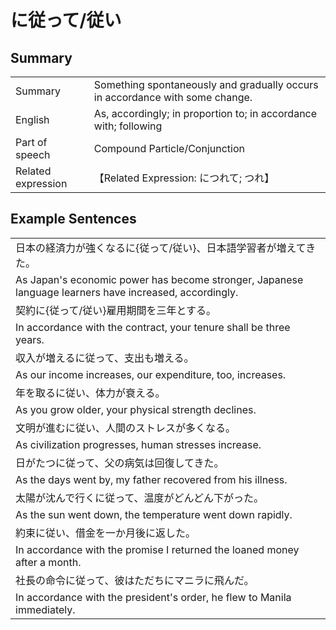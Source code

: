 # に従って/従い

## Summary

<table><tr>   <td>Summary</td>   <td>Something spontaneously and gradually occurs in accordance with some change.</td></tr><tr>   <td>English</td>   <td>As, accordingly; in proportion to; in accordance with; following</td></tr><tr>   <td>Part of speech</td>   <td>Compound Particle/Conjunction</td></tr><tr>   <td>Related expression</td>   <td>【Related Expression: につれて; つれ】</td></tr></table>

## Example Sentences

<table><tr><td>日本の経済力が強くなるに{従って/従い}、日本語学習者が増えてきた。</td></tr><tr><td>As Japan's economic power has become stronger, Japanese language learners have increased, accordingly.</td></tr><tr><td>契約に{従って/従い}雇用期間を三年とする。</td></tr><tr><td>In accordance with the contract, your tenure shall be three years.</td></tr><tr><td>収入が増えるに従って、支出も増える。</td></tr><tr><td>As our income increases, our expenditure, too, increases.</td></tr><tr><td>年を取るに従い、体力が衰える。</td></tr><tr><td>As you grow older, your physical strength declines.</td></tr><tr><td>文明が進むに従い、人間のストレスが多くなる。</td></tr><tr><td>As civilization progresses, human stresses increase.</td></tr><tr><td>日がたつに従って、父の病気は回復してきた。</td></tr><tr><td>As the days went by, my father recovered from his illness.</td></tr><tr><td>太陽が沈んで行くに従って、温度がどんどん下がった。</td></tr><tr><td>As the sun went down, the temperature went down rapidly.</td></tr><tr><td>約束に従い、借金を一か月後に返した。</td></tr><tr><td>In accordance with the promise I returned the loaned money after a month.</td></tr><tr><td>社長の命令に従って、彼はただちにマニラに飛んだ。</td></tr><tr><td>In accordance with the president's order, he flew to Manila immediately.</td></tr></table>


